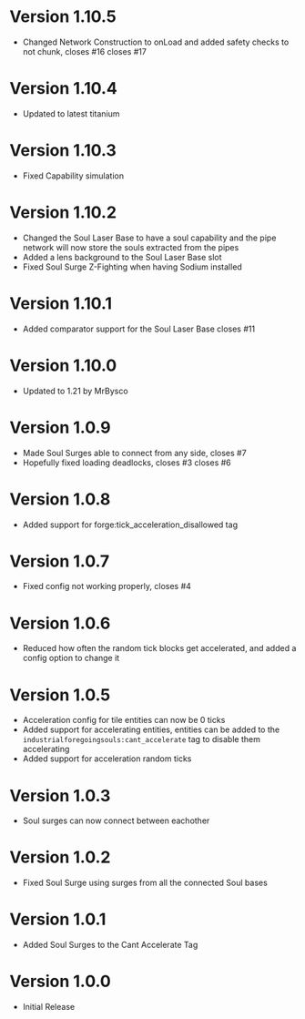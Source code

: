 # Version 1.10.5
* Changed Network Construction to onLoad and added safety checks to not chunk, closes #16 closes #17

# Version 1.10.4
* Updated to latest titanium

# Version 1.10.3
* Fixed Capability simulation

# Version 1.10.2
* Changed the Soul Laser Base to have a soul capability and the pipe network will now store the souls extracted from the pipes
* Added a lens background to the Soul Laser Base slot
* Fixed Soul Surge Z-Fighting when having Sodium installed

# Version 1.10.1
* Added comparator support for the Soul Laser Base closes #11

# Version 1.10.0
* Updated to 1.21 by MrBysco

# Version 1.0.9

* Made Soul Surges able to connect from any side, closes #7
* Hopefully fixed loading deadlocks, closes #3 closes #6

# Version 1.0.8

* Added support for forge:tick_acceleration_disallowed tag

# Version 1.0.7

* Fixed config not working properly, closes #4

# Version 1.0.6

* Reduced how often the random tick blocks get accelerated, and added a config option to change it

# Version 1.0.5

* Acceleration config for tile entities can now be 0 ticks
* Added support for accelerating entities, entities can be added to the `industrialforegoingsouls:cant_accelerate` tag
  to disable them accelerating
* Added support for acceleration random ticks

# Version 1.0.3

* Soul surges can now connect between eachother

# Version 1.0.2

* Fixed Soul Surge using surges from all the connected Soul bases

# Version 1.0.1

* Added Soul Surges to the Cant Accelerate Tag

# Version 1.0.0

* Initial Release